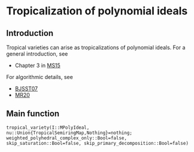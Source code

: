 # Tropicalization of polynomial ideals

## Introduction
Tropical varieties can arise as tropicalizations of polynomial ideals. For a general introduction, see
- Chapter 3 in [MS15](@cite)

For algorithmic details, see
- [BJSST07](@cite)
- [MR20](@cite)

## Main function
```@docs
tropical_variety(I::MPolyIdeal, nu::Union{TropicalSemiringMap,Nothing}=nothing; weighted_polyhedral_complex_only::Bool=false, skip_saturation::Bool=false, skip_primary_decomposition::Bool=false)
```
